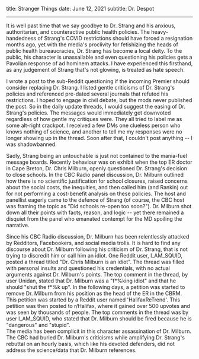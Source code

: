 title: Strang~~er~~ Things
date: June 12, 2021
subtitle: Dr. Despot

------

It is well past time that we say goodbye to Dr. Strang and his anxious, authoritarian, and counteractive public health policies.
The heavy-handedness of Strang's COVID restrictions should have forced a resignation months ago, yet with the media's proclivity for
fetishizing the heads of public health bureaucracies, Dr. Strang has become a local deity. 
To the public, his character is unassailable and even questioning his policies gets a Pavolian response of ad hominem attacks.
I have experienced this firsthand, as any judgement of Strang that's not glowing, is treated as hate speech.   

I wrote a post to the sub-Reddit questioning if the incoming Premier should consider replacing Dr. Strang. I listed gentle criticisms of Dr. Strang's policies and referenced pre-dated several journals that refuted his restrictions. I hoped to engage in civil debate, but the mods never published the post. So in the daily update threads, I would suggest the easing of Dr. Strang's policies. The messages would immediately get downvoted regardless of how gentle my critiques were. They all tried to label me as some alt-right crackpot. I received a few DMs one clueless person who knows nothing of science, and another to tell me my responses were no longer showing up in the thread. Soon after that, I couldn't post anything -- I was shadowbanned.
  
Sadly, Strang being an untouchable is just not contained to the mania-fuel message boards. Recently behaviour was on exhibit when the top ER doctor in Cape Breton, 
Dr. Chris Milburn, openly questioned Dr. Strang's decision to close schools. In the CBC Radio panel discussion, Dr. Milburn outlined how there is no scientific justification 
for school closures, raised concerns about the social costs, the inequities, and then called him (and Rankin) out for not performing a cost-benefit analysis on these policies. 
The host and panellist eagerly came to the defence of Strang (of course, the CBC host was framing the topic as "Did schools re-open too soon?"). 
Dr. Milburn shot down all their points with facts, reason, and logic -- yet there remained a disquiet from the panel who emanated contempt for the MD spoiling the narrative. 

Since his CBC Radio discussion, Dr. Milburn has been relentlessly attacked by Redditors, Facebookers, and social media trolls. It is hard to find any discourse about
Dr. Milburn following his criticism of Dr. Strang, that is not trying to discredit him or call him an idiot.
One Reddit user, I_AM_SQUID, posted a thread titled "Dr. Chris Milburn is an idiot". The thread was filled with personal insults and questioned his credentials, 
with no actual arguments against Dr. Milburn's points. The top comment in the thread, by user Unidan, stated that Dr. Milburn was a "f*%king idiot" and that he should "shut 
the f*%k up".  In the following days, a petition was started to remove Dr. Milburn from his position as the head of the ER in the CBRM. This petition was started by a Reddit user 
named 'HalifaxReTrend'. This petition was then posted to r/Halifax, where it gained over 500 upvotes and was seen by thousands of people. The top comments in the thread was by user I_AM_SQUID, who stated that Dr. Milburn should be fired because he is "dangerous" and "stupid".  
The media has been complicit in this character assassination of Dr. Milburn. The CBC had buried Dr. Mliburn's criticisms while amplifying Dr. Strang's rebuttal on an hourly basis, which like his devoted defenders,
did not address the science/data that Dr. Milburn references.
